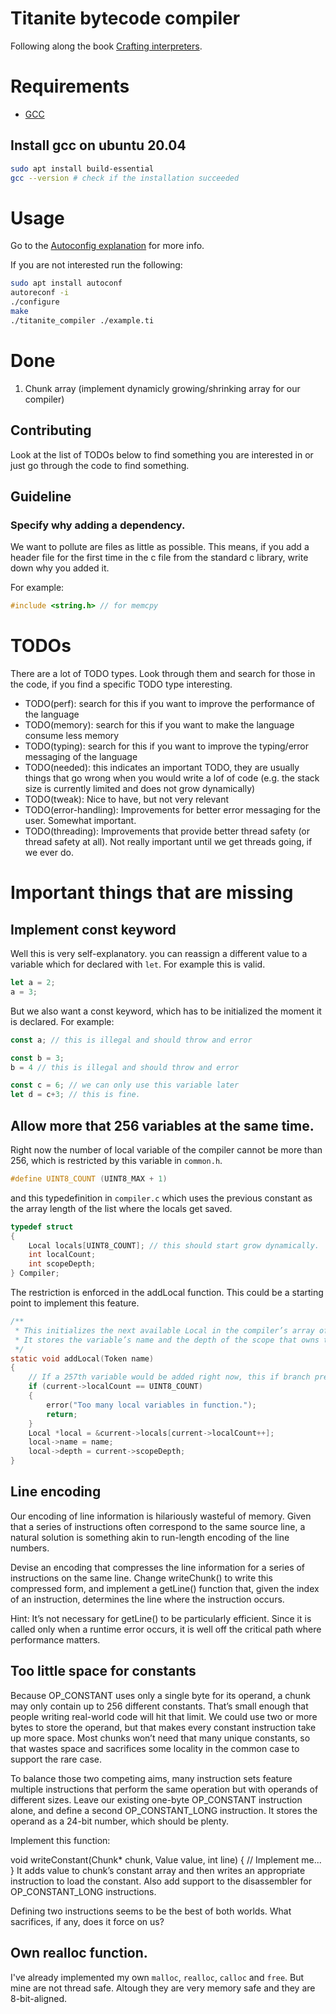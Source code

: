 # Titanite bytecode compiler

Following along the book [Crafting interpreters](https://craftinginterpreters.com/contents.html).

# Requirements

* [GCC](https://gcc.gnu.org/)

## Install gcc on ubuntu 20.04

```sh
sudo apt install build-essential
gcc --version # check if the installation succeeded
```

# Usage

Go to the [Autoconfig explanation](./AUTOCONFIG.md) for more info.

If you are not interested run the following:

```sh
sudo apt install autoconf
autoreconf -i
./configure
make
./titanite_compiler ./example.ti
```

# Done

1. Chunk array (implement dynamicly growing/shrinking array for our compiler)

## Contributing

Look at the list of TODOs below to find something you are interested in or just go through the code to find something.

## Guideline

### Specify why adding a dependency.

We want to pollute are files as little as possible. This means, if you add a header file for the first time in the c file from the standard c library, write down why you added it.

For example:

```c
#include <string.h> // for memcpy
```

# TODOs

There are a lot of TODO types. Look through them and search for those in the code, if you find a specific TODO type interesting.

* TODO(perf): search for this if you want to improve the performance of the language
* TODO(memory): search for this if you want to make the language consume less memory
* TODO(typing): search for this if you want to improve the typing/error messaging of the language
* TODO(needed): this indicates an important TODO, they are usually things that go wrong when you would write a lof of code (e.g. the stack size is currently limited and does not grow dynamically)
* TODO(tweak): Nice to have, but not very relevant
* TODO(error-handling): Improvements for better error messaging for the user. Somewhat important.
* TODO(threading): Improvements that provide better thread safety (or thread safety at all). Not really important until we get threads going, if we ever do.

# Important things that are missing

## Implement const keyword

Well this is very self-explanatory. you can reassign a different value to a variable which for declared with `let`. For example this is valid.

```rs
let a = 2;
a = 3;
```

But we also want a const keyword, which has to be initialized the moment it is declared. For example:

```js
const a; // this is illegal and should throw and error

const b = 3;
b = 4 // this is illegal and should throw and error

const c = 6; // we can only use this variable later
let d = c+3; // this is fine.
```

## Allow more that 256 variables at the same time.

Right now the number of local variable of the compiler cannot be more than 256, which is restricted by this variable in `common.h`.

```c
#define UINT8_COUNT (UINT8_MAX + 1)
```

and this typedefinition in `compiler.c` which uses the previous constant as the array length of the list where the locals get saved.

```c
typedef struct
{
    Local locals[UINT8_COUNT]; // this should start grow dynamically.
    int localCount;
    int scopeDepth;
} Compiler;
```

The restriction is enforced in the addLocal function. This could be a starting point to implement this feature.

```c
/**
 * This initializes the next available Local in the compiler’s array of variables.
 * It stores the variable’s name and the depth of the scope that owns the variable.
 */
static void addLocal(Token name)
{
    // If a 257th variable would be added right now, this if branch prevents it by throwing a compiler error.
    if (current->localCount == UINT8_COUNT)
    {
        error("Too many local variables in function.");
        return;
    }
    Local *local = &current->locals[current->localCount++];
    local->name = name;
    local->depth = current->scopeDepth;
}
```

## Line encoding

Our encoding of line information is hilariously wasteful of memory. Given that a series of instructions often correspond to the same source line, a natural solution is something akin to run-length encoding of the line numbers.

Devise an encoding that compresses the line information for a series of instructions on the same line. Change writeChunk() to write this compressed form, and implement a getLine() function that, given the index of an instruction, determines the line where the instruction occurs.

Hint: It’s not necessary for getLine() to be particularly efficient. Since it is called only when a runtime error occurs, it is well off the critical path where performance matters.

## Too little space for constants

Because OP_CONSTANT uses only a single byte for its operand, a chunk may only contain up to 256 different constants. That’s small enough that people writing real-world code will hit that limit. We could use two or more bytes to store the operand, but that makes every constant instruction take up more space. Most chunks won’t need that many unique constants, so that wastes space and sacrifices some locality in the common case to support the rare case.

To balance those two competing aims, many instruction sets feature multiple instructions that perform the same operation but with operands of different sizes. Leave our existing one-byte OP_CONSTANT instruction alone, and define a second OP_CONSTANT_LONG instruction. It stores the operand as a 24-bit number, which should be plenty.

Implement this function:

void writeConstant(Chunk* chunk, Value value, int line) {
  // Implement me...
}
It adds value to chunk’s constant array and then writes an appropriate instruction to load the constant. Also add support to the disassembler for OP_CONSTANT_LONG instructions.

Defining two instructions seems to be the best of both worlds. What sacrifices, if any, does it force on us?

## Own realloc function.

I've already implemented my own `malloc`, `realloc`, `calloc` and `free`. But mine are not thread safe. Altough they are very memory safe and they are 8-bit-aligned.
